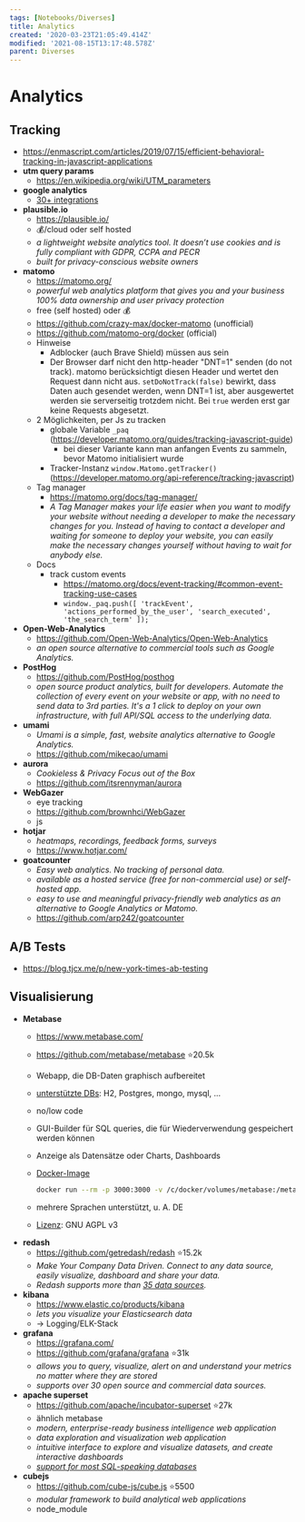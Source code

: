 ```yaml
---
tags: [Notebooks/Diverses]
title: Analytics
created: '2020-03-23T21:05:49.414Z'
modified: '2021-08-15T13:17:48.578Z'
parent: Diverses
---
```


# Analytics

## Tracking
- <https://enmascript.com/articles/2019/07/15/efficient-behavioral-tracking-in-javascript-applications>
- **utm query params**
  - https://en.wikipedia.org/wiki/UTM_parameters
- **google analytics**
  - [30+ integrations](https://opentelemetry.io/registry/)
- **plausible.io**
  - <https://plausible.io/>
  - 💰/cloud oder self hosted
  - *a lightweight website analytics tool. It doesn’t use cookies and is fully compliant with GDPR, CCPA and PECR*
  - *built for privacy-conscious website owners*
- **matomo**
  - <https://matomo.org/>
  - *powerful web analytics platform that gives you and your business 100% data ownership and user privacy protection*
  - free (self hosted) oder 💰
  - <https://github.com/crazy-max/docker-matomo> (unofficial)
  - <https://github.com/matomo-org/docker> (official)
  - Hinweise
    - Adblocker (auch Brave Shield) müssen aus sein
    - Der Browser darf nicht den http-header "DNT=1" senden (do not track). matomo berücksichtigt diesen Header und wertet den Request dann nicht aus. `setDoNotTrack(false)` bewirkt, dass Daten auch gesendet werden, wenn DNT=1 ist, aber ausgewertet werden sie serverseitig trotzdem nicht. Bei `true` werden erst gar keine Requests abgesetzt.
  - 2 Möglichkeiten, per Js zu tracken
    - globale Variable `_paq` (<https://developer.matomo.org/guides/tracking-javascript-guide>)
      - bei dieser Variante kann man anfangen Events zu sammeln, bevor Matomo initialisiert wurde
    - Tracker-Instanz `window.Matomo.getTracker()` (<https://developer.matomo.org/api-reference/tracking-javascript>)
  - Tag manager
    - <https://matomo.org/docs/tag-manager/>
    - *A Tag Manager makes your life easier when you want to modify your website without needing a developer to make the necessary changes for you. Instead of having to contact a developer and waiting for someone to deploy your website, you can easily make the necessary changes yourself without having to wait for anybody else.*
  - Docs
    - track custom events
      - <https://matomo.org/docs/event-tracking/#common-event-tracking-use-cases>
      - `window._paq.push([ 'trackEvent', 'actions_performed_by_the_user', 'search_executed', 'the_search_term' ]);`
- **Open-Web-Analytics**
  - <https://github.com/Open-Web-Analytics/Open-Web-Analytics>
  - *an open source alternative to commercial tools such as Google Analytics.*
- **PostHog**
  - <https://github.com/PostHog/posthog>
  - *open source product analytics, built for developers. Automate the collection of every event on your website or app, with no need to send data to 3rd parties. It's a 1 click to deploy on your own infrastructure, with full API/SQL access to the underlying data.*
- **umami**
  - *Umami is a simple, fast, website analytics alternative to Google Analytics.*
  - <https://github.com/mikecao/umami>
- **aurora**
  - *Cookieless & Privacy Focus out of the Box*
  - <https://github.com/itsrennyman/aurora>
- **WebGazer**
  - eye tracking
  - <https://github.com/brownhci/WebGazer>
  - js
- **hotjar**
  - *heatmaps, recordings, feedback forms, surveys*
  - <https://www.hotjar.com/>
- **goatcounter**
  - *Easy web analytics. No tracking of personal data.*
  - *available as a hosted service (free for non-commercial use) or self-hosted app.*
  - *easy to use and meaningful privacy-friendly web analytics as an alternative to Google Analytics or Matomo.*
  - <https://github.com/arp242/goatcounter>


## A/B Tests
- <https://blog.tjcx.me/p/new-york-times-ab-testing>


## Visualisierung
- **Metabase**
  - <https://www.metabase.com/>
  - <https://github.com/metabase/metabase> ⭐20.5k
  - Webapp, die DB-Daten graphisch aufbereitet
  - [unterstützte DBs](https://github.com/metabase/metabase/blob/master/docs/faq/setup/which-databases-does-metabase-support.md): H2, Postgres, mongo, mysql, ...
  - no/low code
  - GUI-Builder für SQL queries, die für Wiederverwendung gespeichert werden können
  - Anzeige als Datensätze oder Charts, Dashboards
  - [Docker-Image](https://www.metabase.com/docs/latest/operations-guide/running-metabase-on-docker.html)

    ```sh
    docker run --rm -p 3000:3000 -v /c/docker/volumes/metabase:/metabase-data -e "MB_DB_FILE=metabase-data/metabase.db" --name metabase metabase/metabase
    ```

  - mehrere Sprachen unterstützt, u. A. DE
  - [Lizenz](https://www.metabase.com/license/): GNU AGPL v3
- **redash**
  - <https://github.com/getredash/redash> ⭐15.2k
  - *Make Your Company Data Driven. Connect to any data source, easily visualize, dashboard and share your data.*
  - *Redash supports more than [35 data sources](https://redash.io/help/data-sources/supported-data-sources).*
- **kibana**
  - <https://www.elastic.co/products/kibana>
  - *lets you visualize your Elasticsearch data*
  - → Logging/ELK-Stack
- **grafana**
  - <https://grafana.com/>
  - <https://github.com/grafana/grafana> ⭐31k
  - *allows you to query, visualize, alert on and understand your metrics no matter where they are stored*
  - *supports over 30 open source and commercial data sources.*
- **apache superset**
  - <https://github.com/apache/incubator-superset> ⭐27k
  - ähnlich metabase
  - *modern, enterprise-ready business intelligence web application*
  - *data exploration and visualization web application*
  - *intuitive interface to explore and visualize datasets, and create interactive dashboards*
  - [*support for most SQL-speaking databases*](https://superset.incubator.apache.org/#databases)
- **cubejs**
  - <https://github.com/cube-js/cube.js> ⭐5500
  - *modular framework to build analytical web applications*
  - node_module

